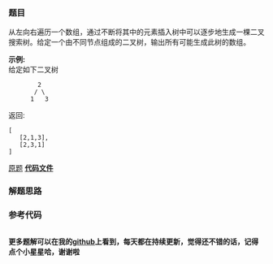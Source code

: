 ### 题目
从左向右遍历一个数组，通过不断将其中的元素插入树中可以逐步地生成一棵二叉搜索树。给定一个由不同节点组成的二叉树，输出所有可能生成此树的数组。

**示例:**  
给定如下二叉树

    
    
            2
           / \
          1   3
    

返回:

    
    
    [
       [2,1,3],
       [2,3,1]
    ]
    

[原题](https://leetcode-cn.com/problems/bst-sequences-lcci/)    **[代码文件]()**


### 解题思路




### 参考代码

```go


```




**更多题解可以在我的[github](https://github.com/LZH139/leetcode_Go)上看到，每天都在持续更新，觉得还不错的话，记得点个小星星哈，谢谢啦**
